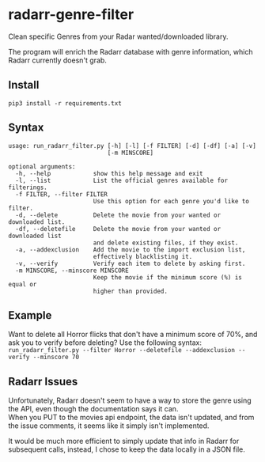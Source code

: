 # radarr-genre-filter
Clean specific Genres from your Radar wanted/downloaded library.

The program will enrich the Radarr database with genre information, which Radarr currently doesn't grab.

## Install
`pip3 install -r requirements.txt`

## Syntax
```angular2
usage: run_radarr_filter.py [-h] [-l] [-f FILTER] [-d] [-df] [-a] [-v]
                            [-m MINSCORE]

optional arguments:
  -h, --help            show this help message and exit
  -l, --list            List the official genres available for filterings.
  -f FILTER, --filter FILTER
                        Use this option for each genre you'd like to filter.
  -d, --delete          Delete the movie from your wanted or downloaded list.
  -df, --deletefile     Delete the movie from your wanted or downloaded list
                        and delete existing files, if they exist.
  -a, --addexclusion    Add the movie to the import exclusion list,
                        effectively blacklisting it.
  -v, --verify          Verify each item to delete by asking first.
  -m MINSCORE, --minscore MINSCORE
                        Keep the movie if the minimum score (%) is equal or
                        higher than provided.
```

## Example
Want to delete all Horror flicks that don't have a minimum score of 70%, and ask you to verify before deleting?  Use the following syntax:  
`run_radarr_filter.py --filter Horror --deletefile --addexclusion --verify --minscore 70`

## Radarr Issues
Unfortunately, Radarr doesn't seem to have a way to store the genre using the API, even though the documentation says it can.  
When you PUT to the movies api endpoint, the data isn't updated, and from the issue comments, it seems like it simply isn't implemented.

It would be much more efficient to simply update that info in Radarr for subsequent calls, instead, I chose to keep the data locally in a JSON file.